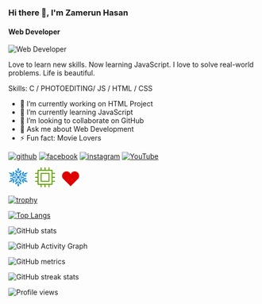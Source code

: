 ### Hi there 👋, I'm Zamerun Hasan
#### Web Developer
![Web Developer](https://scontent.fdac116-1.fna.fbcdn.net/v/t39.30808-6/286112659_568887814585086_8803462800407289125_n.jpg?_nc_cat=104&ccb=1-7&_nc_sid=e3f864&_nc_eui2=AeHwBraGSBcHG1cEyluLWigw4zbllgj4cPXjNuWWCPhw9Qi19_Y2XR_jt84ckUNWOarkpfRA5bwFuOwe___kbP0v&_nc_ohc=688WEYXW-zwAX9RlqSx&tn=pqTB7YOSP9ASoiDN&_nc_ht=scontent.fdac116-1.fna&oh=00_AT91QAxOacQUEujTGN5_cx1Sxw_hdegzfUb8kiYD537iWg&oe=62A97014)

Love to learn new skills. Now learning JavaScript. I love to solve real-world problems. Life is beautiful.

Skills: C / PHOTOEDITING/ JS / HTML / CSS

- 🔭 I’m currently working on HTML Project 
- 🌱 I’m currently learning JavaScript 
- 👯 I’m looking to collaborate on GitHub 
- 💬 Ask me about Web Development 
- ⚡ Fun fact: Movie Lovers 


[<img src='https://cdn.jsdelivr.net/npm/simple-icons@3.0.1/icons/github.svg' alt='github' height='40'>](https://github.com/Zamerun-Hasan)  [<img src='https://cdn.jsdelivr.net/npm/simple-icons@3.0.1/icons/facebook.svg' alt='facebook' height='40'>](https://www.facebook.com/zamerunhasan.hemel)  [<img src='https://cdn.jsdelivr.net/npm/simple-icons@3.0.1/icons/instagram.svg' alt='instagram' height='40'>](https://www.instagram.com/zamerunhasan.hemel/)  [<img src='https://cdn.jsdelivr.net/npm/simple-icons@3.0.1/icons/youtube.svg' alt='YouTube' height='40'>](https://www.youtube.com/channel/https://www.youtube.com/channel/UCF2WrWYrZ65ELoEeMrei8jg)  

<a href='https://archiveprogram.github.com/'><img src='https://raw.githubusercontent.com/acervenky/animated-github-badges/master/assets/acbadge.gif' width='40' height='40'></a> <a href='https://docs.github.com/en/developers'><img src='https://raw.githubusercontent.com/acervenky/animated-github-badges/master/assets/devbadge.gif' width='40' height='40'></a> <a href='https://docs.github.com/en/github/supporting-the-open-source-community-with-github-sponsors'><img src='https://raw.githubusercontent.com/acervenky/animated-github-badges/master/assets/sponsorbadge.gif' width='35' height='35'></a> 

[![trophy](https://github-profile-trophy.vercel.app/?username=Zamerun-Hasan)](https://github.com/ryo-ma/github-profile-trophy)

[![Top Langs](https://github-readme-stats.vercel.app/api/top-langs/?username=Zamerun-Hasan)](https://github.com/anuraghazra/github-readme-stats)

![GitHub stats](https://github-readme-stats.vercel.app/api?username=Zamerun-Hasan&show_icons=true&count_private=true)  

![GitHub Activity Graph](https://activity-graph.herokuapp.com/graph?username=Zamerun-Hasan)  

![GitHub metrics](https://metrics.lecoq.io/Zamerun-Hasan)  

![GitHub streak stats](https://github-readme-streak-stats.herokuapp.com/?user=Zamerun-Hasan)  

![Profile views](https://gpvc.arturio.dev/Zamerun-Hasan)  
